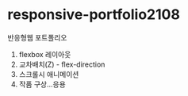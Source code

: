 # responsive-portfolio2108
반응형웹 포트폴리오

1. flexbox 레이아웃
2. 교차배치(Z) - flex-direction
3. 스크롤시 애니메이션
4. 작품 구상...응용
